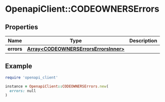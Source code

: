 # OpenapiClient::CODEOWNERSErrors

## Properties

| Name | Type | Description | Notes |
| ---- | ---- | ----------- | ----- |
| **errors** | [**Array&lt;CODEOWNERSErrorsErrorsInner&gt;**](CODEOWNERSErrorsErrorsInner.md) |  |  |

## Example

```ruby
require 'openapi_client'

instance = OpenapiClient::CODEOWNERSErrors.new(
  errors: null
)
```

